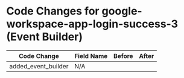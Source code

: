 # Code Changes for google-workspace-app-login-success-3 (Event Builder)

| Code Change | Field Name | Before | After |
|-------------|------------|--------|-------|
| added_event_builder | N/A |  |  |